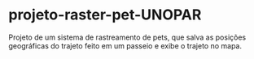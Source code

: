 # projeto-raster-pet-UNOPAR
Projeto de um sistema de rastreamento de pets, que salva as posições geográficas do trajeto feito em um passeio e exibe o trajeto no mapa. 
